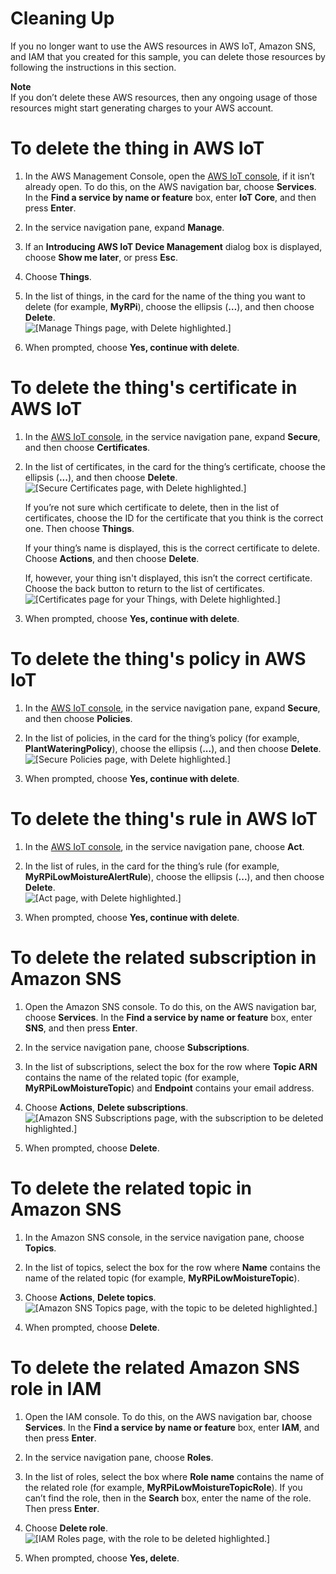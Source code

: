 # Cleaning Up<a name="iot-plant-cleanup"></a>

If you no longer want to use the AWS resources in AWS IoT, Amazon SNS, and IAM that you created for this sample, you can delete those resources by following the instructions in this section\.

**Note**  
If you don’t delete these AWS resources, then any ongoing usage of those resources might start generating charges to your AWS account\.

# To delete the thing in AWS IoT

1. In the AWS Management Console, open the [ AWS IoT console](https://console.aws.amazon.com/iot/home), if it isn’t already open\. To do this, on the AWS navigation bar, choose **Services**\. In the **Find a service by name or feature** box, enter **IoT Core**, and then press **Enter**\.

1. In the service navigation pane, expand **Manage**\.

1. If an **Introducing AWS IoT Device Management** dialog box is displayed, choose **Show me later**, or press **Esc**\.

1. Choose **Things**\.

1. In the list of things, in the card for the name of the thing you want to delete \(for example, **MyRPi**\), choose the ellipsis \(**…**\), and then choose **Delete**\.  
![\[Manage Things page, with Delete highlighted.\]](http://docs.aws.amazon.com/iot/latest/developerguide/images/console-delete-thing.png)

1. When prompted, choose **Yes, continue with delete**\.

# To delete the thing's certificate in AWS IoT

1. In the [ AWS IoT console](https://console.aws.amazon.com/iot/home), in the service navigation pane, expand **Secure**, and then choose **Certificates**\.

1. In the list of certificates, in the card for the thing’s certificate, choose the ellipsis \(**\.\.\.**\), and then choose **Delete**\.  
![\[Secure Certificates page, with Delete highlighted.\]](http://docs.aws.amazon.com/iot/latest/developerguide/images/console-delete-certificate.png)

   If you’re not sure which certificate to delete, then in the list of certificates, choose the ID for the certificate that you think is the correct one\. Then choose **Things**\.

   If your thing’s name is displayed, this is the correct certificate to delete\. Choose **Actions**, and then choose **Delete**\.

   If, however, your thing isn't displayed, this isn’t the correct certificate\. Choose the back button to return to the list of certificates\.  
![\[Certificates page for your Things, with Delete highlighted.\]](http://docs.aws.amazon.com/iot/latest/developerguide/images/console-delete-certificate-alt.png)

1. When prompted, choose **Yes, continue with delete**\.

# To delete the thing's policy in AWS IoT

1. In the [ AWS IoT console](https://console.aws.amazon.com/iot/home), in the service navigation pane, expand **Secure**, and then choose **Policies**\.

1. In the list of policies, in the card for the thing’s policy \(for example, **PlantWateringPolicy**\), choose the ellipsis \(**\.\.\.**\), and then choose **Delete**\.  
![\[Secure Policies page, with Delete highlighted.\]](http://docs.aws.amazon.com/iot/latest/developerguide/images/console-delete-policy.png)

1. When prompted, choose **Yes, continue with delete**\.

# To delete the thing's rule in AWS IoT

1. In the [ AWS IoT console](https://console.aws.amazon.com/iot/home), in the service navigation pane, choose **Act**\.

1. In the list of rules, in the card for the thing’s rule \(for example, **MyRPiLowMoistureAlertRule**\), choose the ellipsis \(**\.\.\.**\), and then choose **Delete**\.  
![\[Act page, with Delete highlighted.\]](http://docs.aws.amazon.com/iot/latest/developerguide/images/console-delete-rule.png)

1. When prompted, choose **Yes, continue with delete**\.

# To delete the related subscription in Amazon SNS

1. Open the Amazon SNS console\. To do this, on the AWS navigation bar, choose **Services**\. In the **Find a service by name or feature** box, enter **SNS**, and then press **Enter**\.

1. In the service navigation pane, choose **Subscriptions**\.

1. In the list of subscriptions, select the box for the row where **Topic ARN** contains the name of the related topic \(for example, **MyRPiLowMoistureTopic**\) and **Endpoint** contains your email address\.

1. Choose **Actions**, **Delete subscriptions**\.  
![\[Amazon SNS Subscriptions page, with the subscription to be deleted highlighted.\]](http://docs.aws.amazon.com/iot/latest/developerguide/images/console-delete-subscription.png)

1. When prompted, choose **Delete**\.

# To delete the related topic in Amazon SNS

1. In the Amazon SNS console, in the service navigation pane, choose **Topics**\.

1. In the list of topics, select the box for the row where **Name** contains the name of the related topic \(for example, **MyRPiLowMoistureTopic**\)\.

1. Choose **Actions**, **Delete topics**\.  
![\[Amazon SNS Topics page, with the topic to be deleted highlighted.\]](http://docs.aws.amazon.com/iot/latest/developerguide/images/console-delete-topic.png)

1. When prompted, choose **Delete**\.

# To delete the related Amazon SNS role in IAM

1. Open the IAM console\. To do this, on the AWS navigation bar, choose **Services**\. In the **Find a service by name or feature** box, enter **IAM**, and then press **Enter**\.

1. In the service navigation pane, choose **Roles**\.

1. In the list of roles, select the box where **Role name** contains the name of the related role \(for example, **MyRPiLowMoistureTopicRole**\)\. If you can’t find the role, then in the **Search** box, enter the name of the role\. Then press **Enter**\.

1. Choose **Delete role**\.  
![\[IAM Roles page, with the role to be deleted highlighted.\]](http://docs.aws.amazon.com/iot/latest/developerguide/images/console-delete-role.png)

1. When prompted, choose **Yes, delete**\.